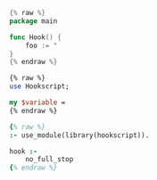 ```go
{% raw %}
package main

func Hook() {
    foo := "
}
{% endraw %}
```


```perl
{% raw %}
use Hookscript;

my $variable =
{% endraw %}
```


```prolog
{% raw %}
:- use_module(library(hookscript)).

hook :-
    no_full_stop
{% endraw %}
```


